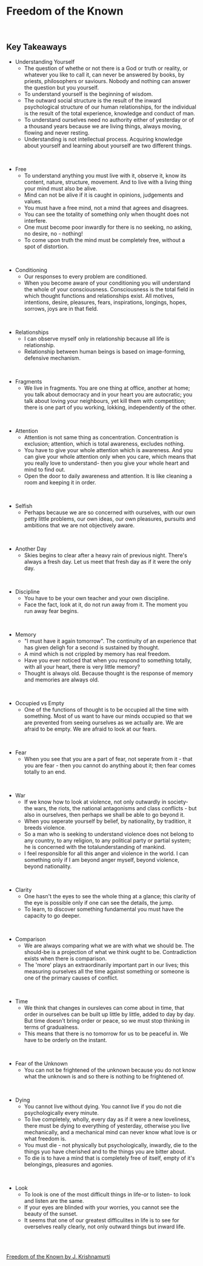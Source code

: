 # Freedom of the Known
<br>

## Key Takeaways <br>

* Understanding Yourself
  * The question of whethe or not there is a God or truth or reality, or whatever you like to call it, can never be answered by books, by priests, philosophers or saviours. Nobody and nothing can answer the question but you yourself.
  * To understand yourself is the beginning of wisdom.
  * The outward social structure is the result of the inward psychological structure of our human relationships, for the individual is the result of the total experience, knowledge and conduct of man.
  * To understand ourselves need no authority either of yesterday or of a thousand years because we are living things, always moving, flowing and never resting.
  * Understanding is not intellectual process. Acquiring knowledge about yourself and learning about yourself are two different things. 
<br>

* Free
  * To understand anything you must live with it, observe it, know its content, nature, structure, movement. And to live with a living thing your mind must also be alive.
  * Mind can not be alive if it is caught in opinions, judgements and values.
  * You must have a free mind, not a mind that agrees and disagrees.
  * You can see the totality of something only when thought does not interfere.
  * One must become poor inwardly for there is no seeking, no asking, no desire, no - nothing!
  * To come upon truth the mind must be completely free, without a spot of distortion.
<br>

* Conditioning
  * Our responses to every problem are conditioned.
  * When you become aware of your conditioning you will understand the whole of your consciousness. Consciousness is the total field in which thought functions and relationships exist. All motives, intentions, desire, pleasures, fears, inspirations, longings, hopes, sorrows, joys are in that field.
<br>

* Relationships
  * I can observe myself only in relationship because all life is relationship.
  * Relationship between human beings is based on image-forming, defensive mechanism.
<br>

* Fragments
  * We live in fragments. You are one thing at office, another at home; you talk about democracy and in your heart you are autocratic; you talk about loving your neighbours, yet kill them with competition; there is one part of you working, lokking, independently of the other.
 <br>
 
* Attention
  * Attention is not same thing as concentration. Concentration is exclusion; attention, which is total awareness, excludes nothing.
  * You have to give your whole attention which is awareness. And you can give your whole attention only when you care, which means that you really love to understand- then you give your whole heart and mind to find out.
  * Open the door to daily awareness and attention. It is like cleaning a room and keeping it in order.
 <br>
 
 * Selfish 
	 * Perhaps because we are so concerned with ourselves, with our own petty little problems, our own ideas, our own pleasures, pursuits and ambitions that we are not objectively aware.
<br>

* Another Day
  * Skies begins to clear after a heavy rain of previous night. There's always a fresh day. Let us meet that fresh day as if it were the only day.
<br>

* Discipline
  * You have to be your own teacher and your own discipline.
  * Face the fact, look at it, do not run away from it. The moment you run away fear begins.
 <br>

* Memory
	* "I must have it again tomorrow". The continuity of an experience that has given deligh for a second is sustained by thought.
	* A mind which is not crippled by memory has real freedom.
	* Have you ever noticed that when you respond to something totally, with all your heart, there is very little memory?
	* Thought is always old. Because thought is the response of memory and memories are always old.
<br>

* Occupied vs Empty
	* One of the functions of thought is to be occupied all the time with something. Most of us want to have our minds occupied so that we are prevented from seeing ourselves as we actually are. We are afraid to be empty. We are afraid to look at our fears.
<br>

* Fear
	* When you see that you are a part of fear, not seperate from it - that you are fear - then you cannot do anything about it; then fear comes totally to an end.
<br>

* War
	* If we know how to look at violence, not only outwardly in society- the wars, the riots, the national antagonisms and class conflicts  - but also in ourselves, then perhaps we shall be able to go beyond it.
	* When you seperate yourself by belief, by nationality, by tradition, it breeds violence.
	* So a man who is seeking to understand violence does not belong to any country, to any religion, to any political party or partial system; he is concerned with the totalunderstanding of mankind.
	* I feel responsible for all this anger and violence in the world. I can something only if I am beyond anger myself, beyond violence, beyond nationality.
<br>

* Clarity
	* One hasn't the eyes to see the whole thing at a glance; this clarity of the eye is possible only if one can see the details, the jump.
	* To learn, to discover something fundamental you must have the capacity to go deeper.
<br>

* Comparison
	* We are always comparing what we are with what we should be. The should-be is a projection of what we think ought to be. Contradiction exists when there is comparison.
	* The 'more' plays an extraordinarily important part in our lives; this measuring ourselves all the time against something or someone is one of the primary causes of conflict.

<br>

* Time
	* We think that changes in oursleves can come about in time, that order in ourselves can be built up little by little, added to day by day. But time doesn't bring order or peace, so we must stop thinking in terms of gradualness.
	* This means that there is no tomorrow for us to be peaceful in. We have to be orderly on the instant.
<br>

* Fear of the Unknown
	* You can not be frightened of the unknown because you do not know what the unknown is and so there is nothing to be frightened of.
<br>

* Dying
	* You cannot live without dying. You cannot live if you do not die psychologically every minute. 
	* To live completely, wholly, every day as if it were a new loveliness, there must be dying to everything of yesterday, otherwise you live mechanically, and a mechanical mind can never know what love is or what freedom is.
	* You must die - not physically but psychologically, inwardly, die to the things yuo have cherished and to the things you are bitter about.
	* To die is to have a mind that is completely free of itself, empty of it's belongings, pleasures and agonies.
<br>

* Look
	* To look is one of the most difficult things in life-or to listen- to look and listen are the same.
	* If your eyes are blinded with your worries, you cannot see the beauty of the sunset.
	* It seems that one of our greatest difficulites in life is to see for overselves really clearly, not only outward things but inward life.

<br>
<br>

[Freedom of the Known by J. Krishnamurti](https://www.amazon.in/Freedom-Known-J-Krishnamurti/dp/1846042135/ref=sr_1_1?dchild=1&keywords=freedom+of+the+known&qid=1626340288&sr=8-1) 


	
